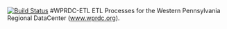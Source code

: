 [![Build Status](https://travis-ci.org/UCSUR-Pitt/wprdc-etl.svg?branch=master)](https://travis-ci.org/UCSUR-Pitt/wprdc-etl)
#WPRDC-ETL
ETL Processes for the Western Pennsylvania Regional DataCenter (www.wprdc.org).